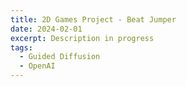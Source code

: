 ```yaml
---
title: 2D Games Project - Beat Jumper
date: 2024-02-01
excerpt: Description in progress
tags: 
  - Guided Diffusion
  - OpenAI
---
```


